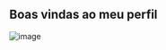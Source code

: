 ## Boas vindas ao meu perfil 
![image](https://github.com/bettteroff/bettteroff/assets/170752987/7ad16234-a5fa-4055-a5df-308eb3baf3e0)
